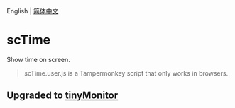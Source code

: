 English | [简体中文](README_CN.md)

# scTime

Show time on screen.

> scTime.user.js is a Tampermonkey script that only works in browsers.

## Upgraded to [tinyMonitor](../tinyMonitor/README.md)

